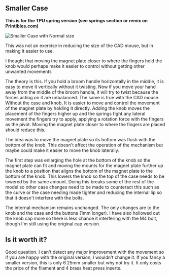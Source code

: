 <h2>Smaller Case</h2>
<b>This is for the TPU spring version (see springs section or remix on Printibles.com)</b>

![Smaller Case with Normal size](https://github.com/user-attachments/assets/f0b8984c-b206-43df-9a69-192f752bf972)

<p>This was not an exercise in reducing the size of the CAD mouse, but in making it easier to use.</p>
<p>I thought that moving the magnet plate closer to where the fingers hold the knob would perhaps make it easier to control without getting other unwanted movements</p>
<p>The theory is this. If you hold a broom handle horizontally in the middle, it is easy to move it vertically without it twisting. Now if you move your 
hand away from the middle of the broom handle, it will try to twist because the forces acting on it are unbalanced. The same is true with the CAD mouse. Without the case and knob, It is easier
to move and control the movement of the magnet plate by holding it directly. Adding the knob moves the placement of the fingers higher up
and the springs fight any lateral movement the fingers try to apply, applying a rotation force with the fingers as the pivot. Moving the magnet plate closer to where the fingers are placed 
should reduce this.</p>
<p>The idea was to move the magnet plate so its bottom was flush with the bottom of the knob. This doesn't affect the operation of the mechanism but maybe could make it
  easier to move the knob laterally.</p>
<p>The first step was enlarging the hole at the bottom of the knob so the magnet plate can fit and moving the mounts for the magnet plate further up the knob to a
position that aligns the bottom of the magnet plate to the bottom of the knob. This lowers the knob so the top of the case needs to be lowered 
by the same amount. Doing this breaks some of the rest of the model so other case changes need to be made to counteract this such as the
curve or the case needing made tighter and reducing the internal lip so that it doesn't interfere with the bolts.
</p>
<p>The internal mechanism remains unchanged. The only changes are to the knob and the case and the buttons (1mm longer).
I have also hollowed out the knob cap more so there is less chance it interfering with the M4 bolt, though I'm still using the original cap version.</p>
<h2> Is it worth it?</h2>
<p>Good question. I can't detect any major improvement with the movement so if you are happy with the original version, I wouldn't change it.
If you fancy a smaller version, this is only 6.25mm smaller but why not try it. It only costs the price of the filament and 4 brass heat press inserts.</p>
